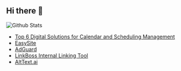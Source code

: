 ## Hi there 👋
![Github Stats](https://greptile-stats.vercel.app/api/widget/ruhanirabin/stats)

<!-- BLOG-POST-LIST:START -->
- [Top 6 Digital Solutions for Calendar and Scheduling Management](https://www.ruhanirabin.com/top-solutions-calendar-scheduling-management/)
- [EasySite](https://www.ruhanirabin.com/toolkit/easysite/)
- [AdGuard](https://www.ruhanirabin.com/toolkit/adguard/)
- [LinkBoss Internal Linking Tool](https://www.ruhanirabin.com/toolkit/linkboss-internal-linking-tool/)
- [AltText.ai](https://www.ruhanirabin.com/toolkit/alttext-ai/)
<!-- BLOG-POST-LIST:END -->

<!--
**ruhanirabin/ruhanirabin** is a ✨ _special_ ✨ repository because its `README.md` (this file) appears on your GitHub profile.

Here are some ideas to get you started:

- 🔭 I’m currently working on ...
- 🌱 I’m currently learning ...
- 👯 I’m looking to collaborate on ...
- 🤔 I’m looking for help with ...
- 💬 Ask me about ...
- 📫 How to reach me: ...
- 😄 Pronouns: ...
- ⚡ Fun fact: ...
-->
